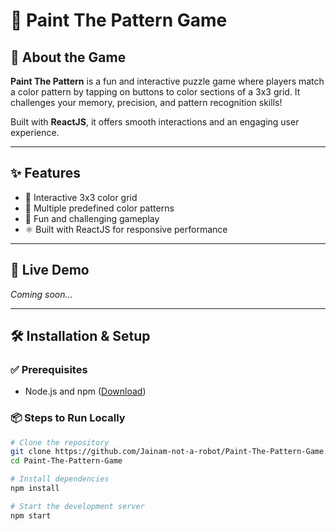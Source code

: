 # 🎨 Paint The Pattern Game

## 🧩 About the Game
**Paint The Pattern** is a fun and interactive puzzle game where players match a color pattern by tapping on buttons to color sections of a 3x3 grid. It challenges your memory, precision, and pattern recognition skills!

Built with **ReactJS**, it offers smooth interactions and an engaging user experience.

---

## ✨ Features
- 🎯 Interactive 3x3 color grid
- 🎨 Multiple predefined color patterns
- 🧠 Fun and challenging gameplay
- ⚛️ Built with ReactJS for responsive performance

---

## 🚀 Live Demo
<!-- Uncomment this once your game is hosted -->
<!-- [🎮 Play Now](https://your-demo-link.com) -->

*Coming soon...*

---

## 🛠 Installation & Setup

### ✅ Prerequisites
- Node.js and npm ([Download](https://nodejs.org/))

### 📦 Steps to Run Locally
```bash
# Clone the repository
git clone https://github.com/Jainam-not-a-robot/Paint-The-Pattern-Game.git
cd Paint-The-Pattern-Game

# Install dependencies
npm install

# Start the development server
npm start
